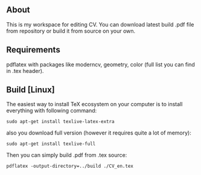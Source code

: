## About
This is my workspace for editing CV.
You can download latest build .pdf file from repository or build it from source on your own.
 
## Requirements
pdflatex with packages like moderncv, geometry, color (full list you can find in .tex header).

## Build [Linux]
The easiest way to install TeX ecosystem on
your computer is to install everything with following command:
```
sudo apt-get install texlive-latex-extra
```
also you download full version
(however it requires quite a lot of memory):
```
sudo apt-get install texlive-full
```
Then you can simply build .pdf from .tex source:
```
pdflatex -output-directory=../build ./CV_en.tex
```
